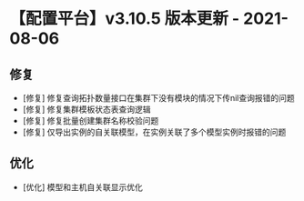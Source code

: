 # 【配置平台】v3.10.5 版本更新 - 2021-08-06

## 修复

-  [修复] 修复查询拓扑数量接口在集群下没有模块的情况下传nil查询报错的问题
-  [修复] 修复集群模板状态表查询逻辑
-  [修复] 修复批量创建集群名称校验问题
-  [修复] 仅导出实例的自关联模型，在实例关联了多个模型实例时报错的问题

## 优化

-  [优化] 模型和主机自关联显示优化
